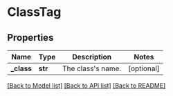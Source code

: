 # ClassTag

## Properties
Name | Type | Description | Notes
------------ | ------------- | ------------- | -------------
**_class** | **str** | The class&#39;s name. | [optional] 

[[Back to Model list]](../README.md#documentation-for-models) [[Back to API list]](../README.md#documentation-for-api-endpoints) [[Back to README]](../README.md)


